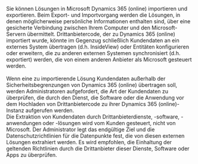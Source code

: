 Sie können Lösungen in Microsoft Dynamics 365 (online) importieren und exportieren. Beim Export- und Importvorgang werden die Lösungen, in denen möglicherweise persönliche Informationen enthalten sind, über eine gesicherte Verbindung zwischen Ihrem Computer und den Microsoft-Servern übermittelt. Drittanbietercode, der zu Dynamics 365 (online) importiert wurde, könnte im Gegenzug schließlich Kundendaten an ein externes System übertragen (d.h. InsideView) oder Entitäten konfigurieren oder erweitern, die zu anderen externen Systemen synchronisiert (d.h. exportiert) werden, die von einem anderen Anbieter als Microsoft gesteuert werden.</BR>  
Wenn eine zu importierende Lösung Kundendaten außerhalb der Sicherheitsbegrenzungen von Dynamics 365 (online) übertragen soll, werden Administratoren aufgefordert, die Art der Kundendaten zu überprüfen, die durch den Dienst, die Software oder die Anwendung vor dem Hochladen von Drittanbietercode zu ihrer Dynamics 365 (online)-Instanz aufgerufen werden.  </BR>
 Die Extraktion von Kundendaten durch Drittanbieterdienste, -software, -anwendungen oder -lösungen wird vom Kunden gesteuert, nicht von Microsoft. Der Administrator legt das endgültige Ziel und die Datenschutzrichtlinien für die Datenpunkte fest, die von diesen externen Lösungen extrahiert werden. Es wird empfohlen, die Einhaltung der geltenden Richtlinien durch die Drittanbieter dieser Dienste, Software oder Apps zu überprüfen.